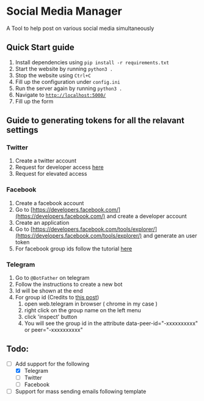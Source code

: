 # Social Media Manager
A Tool to help post on various social media simultaneously

## Quick Start guide
1. Install dependencies using `pip install -r requirements.txt`
2. Start the website by running `python3 .`
3. Stop the website using `Ctrl+C`
4. Fill up the configuration under `config.ini`
5. Run the server again by running `python3 .`
6. Navigate to [`http://localhost:5000/`](http://localhost:5000/)
7. Fill up the form


## Guide to generating tokens for all the relavant settings

### Twitter
1. Create a twitter account
2. Request for developer access [here](https://developer.twitter.com/)
3. Request for elevated access

### Facebook
1. Create a facebook account
2. Go to [https://developers.facebook.com/](https://developers.facebook.com/) and create a developer account
3. Create an application
4. Go to [https://developers.facebook.com/tools/explorer/](https://developers.facebook.com/tools/explorer/) and generate an user token
5. For facebook group ids follow the tutorial [here](https://www.slickremix.com/how-to-get-your-facebook-group-id/)


### Telegram
1. Go to `@BotFather` on telegram
2. Follow the instructions to create a new bot
3. Id will be shown at the end
4. For group id (Credits to [this post](https://stackoverflow.com/questions/32423837/telegram-bot-how-to-get-a-group-chat-id))
   1. open web.telegram in browser ( chrome in my case )
   2. right click on the group name on the left menu
   3. click 'inspect' button
   4. You will see the group id in the attribute data-peer-id="-xxxxxxxxxx" or peer="-xxxxxxxxxx"

## Todo:
- [ ] Add support for the following
    - [x] Telegram
    - [ ] Twitter
    - [ ] Facebook
- [ ] Support for mass sending emails following template
